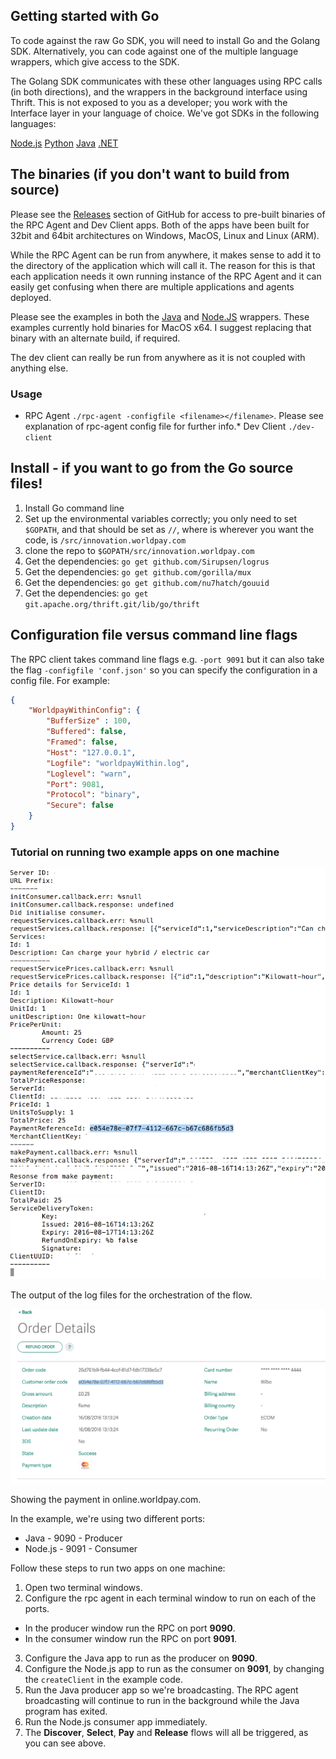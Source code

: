 ## Getting started with Go

To code against the raw Go SDK, you will need to install Go and the Golang SDK. Alternatively, you can code against one of the multiple language wrappers, which give access to the SDK. 

The Golang SDK communicates with these other languages using RPC calls (in both directions), and the wrappers in the background interface using Thrift. This is not exposed to you as a developer; you work with the Interface layer in your language of choice. We've got SDKs in the following languages:
<div class="download">
  <a class="md-button" href="../nodejs">Node.js</a>
  <a class="md-button" href="../python27">Python</a>
  <a class="md-button" href="../java">Java</a>
  <a class="md-button" href="../dotnet">.NET</a>
</div>

## The binaries (if you don't want to build from source)

Please see the [Releases](https://github.com/WPTechInnovation/worldpay-within-sdk/releases) section of GitHub for access to pre-built binaries of the RPC Agent and Dev Client apps. Both of the apps have been built for 32bit and 64bit architectures on Windows, MacOS, Linux and Linux (ARM).

While the RPC Agent can be run from anywhere, it makes sense to add it to the directory of the application which will call it. The reason for this is that each application needs it own running instance of the RPC Agent and it can easily get confusing when there are multiple applications and agents deployed.

Please see the examples in both the [Java](java) and [Node.JS](nodejs) wrappers. These examples currently hold binaries for MacOS x64\. I suggest replacing that binary with an alternate build, if required.

The dev client can really be run from anywhere as it is not coupled with anything else.

### Usage

*   RPC Agent `./rpc-agent -configfile <filename></filename>`. Please see explanation of rpc-agent config file for further info.*   Dev Client `./dev-client`

## Install - if you want to go from the Go source files!

1.  Install Go command line
2.  Set up the environmental variables correctly; you only need to set `$GOPATH`, and that should be set as `//`, where is wherever you want the code, is `/src/innovation.worldpay.com`
3.  clone the repo to `$GOPATH/src/innovation.worldpay.com`
4.  Get the dependencies: `go get github.com/Sirupsen/logrus`
5.  Get the dependencies: `go get github.com/gorilla/mux`
6.  Get the dependencies: `go get github.com/nu7hatch/gouuid`
7.  Get the dependencies: `go get git.apache.org/thrift.git/lib/go/thrift`

## Configuration file versus command line flags

The RPC client takes command line flags e.g. `-port 9091` but it can also take the flag `-configfile 'conf.json'` so you can specify the configuration in a config file. For example:

``` json
{
	"WorldpayWithinConfig": {
		"BufferSize" : 100,
		"Buffered": false,
		"Framed": false,
		"Host": "127.0.0.1",
		"Logfile": "worldpayWithin.log",
		"Loglevel": "warn",
		"Port": 9081,
		"Protocol": "binary",
 		"Secure": false
	}
}
```

### Tutorial on running two example apps on one machine

![The output of the log files for the orchestration of the flow](images/get-started/outputoforchestration1.png)
<figcaption>The output of the log files for the orchestration of the flow.</figcaption>

![Showing the payment in online.worldpay.com](images/get-started/order-details-onlineworldpaycom.png)
<figcaption>Showing the payment in online.worldpay.com.</figcaption>

In the example, we're using two different ports:
*   Java - 9090 - Producer
*   Node.js - 9091 - Consumer

Follow these steps to run two apps on one machine:

1.  Open two terminal windows.
2.  Configure the rpc agent in each terminal window to run on each of the ports. 
  * In the producer window run the RPC on port **9090**.
  * In the consumer window run the RPC on port **9091**.
3.  Configure the Java app to run as the producer on **9090**.
4.  Configure the Node.js app to run as the consumer on **9091**, by changing the `createClient` in the example code.
5.  Run the Java producer app so we're broadcasting. The RPC agent broadcasting will continue to run in the background while the Java program has exited.
6.  Run the Node.js consumer app immediately.
7.  The **Discover**, **Select**, **Pay** and **Release** flows will all be triggered, as you can see above.